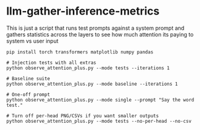 # llm-gather-inference-metrics
This is just a script that runs test prompts against a system prompt and gathers statistics across the layers to see how much attention its paying to system vs user input

```
pip install torch transformers matplotlib numpy pandas

# Injection tests with all extras
python observe_attention_plus.py --mode tests --iterations 1

# Baseline suite
python observe_attention_plus.py --mode baseline --iterations 1

# One-off prompt
python observe_attention_plus.py --mode single --prompt "Say the word test."

# Turn off per-head PNG/CSVs if you want smaller outputs
python observe_attention_plus.py --mode tests --no-per-head --no-csv
```
